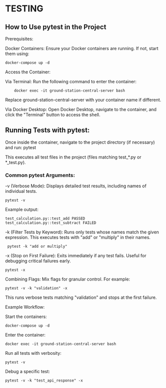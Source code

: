 # TESTING

## How to Use pytest in the Project
Prerequisites:

Docker Containers:
Ensure your Docker containers are running. If not, start them using:

    docker-compose up -d


Access the Container:

Via Terminal:
Run the following command to enter the container:

        docker exec -it ground-station-central-server bash

Replace ground-station-central-server with your container name if different.

Via Docker Desktop:
Open Docker Desktop, navigate to the container, and click the "Terminal" button to access the shell.

## Running Tests with pytest:

Once inside the container, navigate to the project directory (if necessary) and run:
    pytest

This executes all test files in the project (files matching test_*.py or *_test.py).

### Common pytest Arguments:

-v (Verbose Mode):
Displays detailed test results, including names of individual tests.

    pytest -v

Example output:

    test_calculation.py::test_add PASSED
    test_calculation.py::test_subtract FAILED

-k <expression> (Filter Tests by Keyword):
Runs only tests whose names match the given expression.
This executes tests with "add" or "multiply" in their names.

     pytest -k "add or multiply"


-x (Stop on First Failure):
Exits immediately if any test fails.
Useful for debugging critical failures early.

    pytest -x


Combining Flags:
Mix flags for granular control. For example:

    pytest -v -k "validation" -x

This runs verbose tests matching "validation" and stops at the first failure.

Example Workflow:

Start the containers:

    docker-compose up -d

Enter the container:

    docker exec -it ground-station-central-server bash

Run all tests with verbosity:

    pytest -v

Debug a specific test:

    pytest -v -k "test_api_response" -x